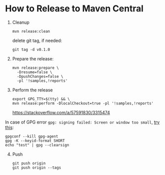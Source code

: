 # How to Release to Maven Central

1. Cleanup

   ```shell
   mvn release:clean
   ```

   delete git tag, if needed:

   ```shell
   git tag -d v0.1.0
   ```
2. Prepare the release:

   ```shell
   mvn release:prepare \
     -Dresume=false \
     -DpushChanges=false \
     -pl '!samples,!reports'
   ```
3. Perform the release

   ```shell
   export GPG_TTY=$(tty) && \
   mvn release:perform -DlocalCheckout=true -pl '!samples,!reports'
   ```

   https://stackoverflow.com/a/57591830/3315474

In case of GPG error
`gpg: signing failed: Screen or window too small`, [try this](https://stackoverflow.com/a/67498543/3315474):

```shell
gpgconf --kill gpg-agent
gpg -K --keyid-format SHORT
echo "test" | gpg --clearsign
```

4. Push

   ```shell
   git push origin 
   git push origin --tags
   ```

